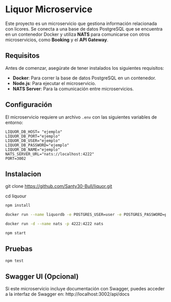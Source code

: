 # Liquor Microservice

Este proyecto es un microservicio que gestiona información relacionada con licores. Se conecta a una base de datos PostgreSQL que se encuentra en un contenedor Docker y utiliza **NATS** para comunicarse con otros microservicios, como **Booking** y el **API Gateway**.

## Requisitos

Antes de comenzar, asegúrate de tener instalados los siguientes requisitos:

- **Docker**: Para correr la base de datos PostgreSQL en un contenedor.
- **Node.js**: Para ejecutar el microservicio.
- **NATS Server**: Para la comunicación entre microservicios.

## Configuración

El microservicio requiere un archivo `.env` con las siguientes variables de entorno:

```env
LIQUOR_DB_HOST= "ejemplo"
LIQUOR_DB_PORT="ejemplo"
LIQUOR_DB_USER="ejemplo"
LIQUOR_DB_PASSWORD="ejemplo"
LIQUOR_DB_NAME="ejemplo"
NATS_SERVER_URL="nats://localhost:4222"
PORT=3002
```

## Instalacion

git clone https://github.com/Santy30-Bull/liquor.git

cd liquour

```bash
npm install

docker run --name liquordb -e POSTGRES_USER=user -e POSTGRES_PASSWORD=password -e POSTGRES_DB=liquordb -p 5433:5432 -d postgres

docker run -d --name nats -p 4222:4222 nats

npm start

```

## Pruebas

```bash
npm test
```

## Swagger UI (Opcional)

Si este microservicio incluye documentación con Swagger, puedes acceder a la interfaz de Swagger en:
http://localhost:3002/api/docs
